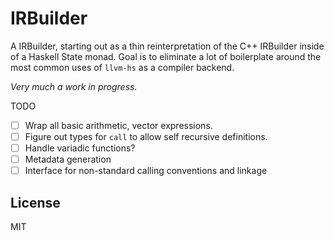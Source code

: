 IRBuilder
=========

A IRBuilder, starting out as a thin reinterpretation of the C++ IRBuilder inside
of a Haskell State monad. Goal is to eliminate a lot of boilerplate around the
most common uses of `llvm-hs` as a compiler backend. 

*Very much a work in progress.*

TODO

- [ ] Wrap all basic arithmetic, vector expressions.
- [ ] Figure out types for `call` to allow self recursive definitions. 
- [ ] Handle variadic functions?
- [ ] Metadata generation
- [ ] Interface for non-standard calling conventions and linkage

License
-------

MIT
